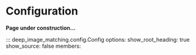 # Configuration

**Page under construction...**

::: deep_image_matching.config.Config
    options:
      show_root_heading: true
      show_source: false
      members:

